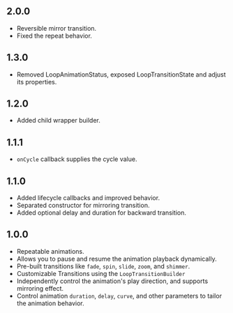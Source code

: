 ## 2.0.0

* Reversible mirror transition.
* Fixed the repeat behavior.

## 1.3.0

* Removed LoopAnimationStatus, exposed LoopTransitionState and adjust its properties.

## 1.2.0

* Added child wrapper builder.

## 1.1.1

* `onCycle` callback supplies the cycle value.

## 1.1.0

* Added lifecycle callbacks and improved behavior.
* Separated constructor for mirroring transition.
* Added optional delay and duration for backward transition.

## 1.0.0

* Repeatable animations.
* Allows you to pause and resume the animation playback dynamically.
* Pre-built transitions like `fade`, `spin`, `slide`, `zoom`, and `shimmer`.
* Customizable Transitions using the `LoopTransitionBuilder`
* Independently control the animation's play direction, and supports mirroring effect.
* Control animation `duration`, `delay`, `curve`, and other parameters to tailor the animation behavior.
